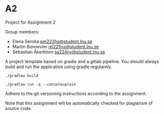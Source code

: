# A2

Project for Assignment 2

Group members:
- Elena Seroka <pm222hs@student.lnu.se>
- Martin Bonnevier <ml225ns@student.lnu.se>
- Sebastian Åkerblom <sa224ny@student.lnu.se>

A project template based on gradle and a gitlab pipeline. You should always build and run the application using gradle regularely.

`./gradlew build`

`./gradlew run -q --console=plain`

Adhere to the git versioning instructions according to the assignment.

Note that this assignment will be automatically checked for plagiarism of source code.
